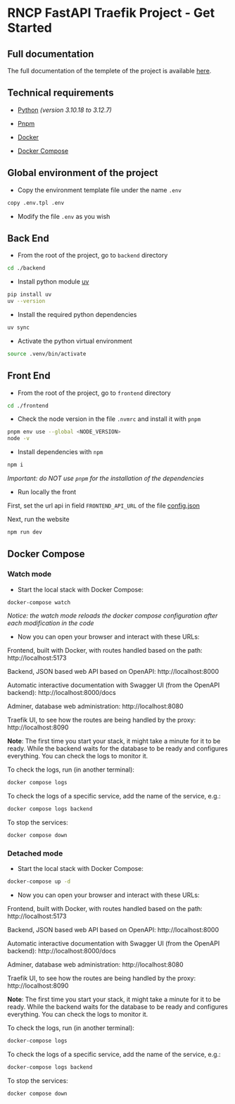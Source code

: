 # RNCP FastAPI Traefik Project - Get Started

## Full documentation

The full documentation of the templete of the project is available [here](./README.md).

## Technical requirements

* [Python](https://www.python.org/downloads/) _(version 3.10.18 to 3.12.7)_

* [Pnpm](https://pnpm.io/installation)

* [Docker](https://www.docker.com/)

* [Docker Compose](https://docs.docker.com/compose/)

## Global environment of the project

* Copy the environment template file under the name `.env`

```bash
copy .env.tpl .env
```

* Modify the file `.env` as you wish

## Back End

* From the root of the project, go to `backend` directory

```bash
cd ./backend
```

* Install python module [uv](https://pypi.org/project/uv/)

```bash
pip install uv
uv --version
```

* Install the required python dependencies 

```bash
uv sync
```

* Activate the python virtual environment

```bash
source .venv/bin/activate
```

## Front End

* From the root of the project, go to `frontend` directory

```bash
cd ./frontend
```

* Check the node version in the file `.nvmrc` and install it with `pnpm`

```bash
pnpm env use --global <NODE_VERSION>
node -v
```

* Install dependencies with `npm`

```bash
npm i
```

_Important: do NOT use `pnpm` for the installation of the dependencies_

* Run locally the front

First, set the url api in field `FRONTEND_API_URL` of the file [config.json](./frontend/public/assets/config.json)

Next, run the website

```bash
npm run dev
```

## Docker Compose

### Watch mode

* Start the local stack with Docker Compose:

```bash
docker-compose watch
```

_Notice: the watch mode reloads the docker compose configuration after each modification in the code_

* Now you can open your browser and interact with these URLs:

Frontend, built with Docker, with routes handled based on the path: http://localhost:5173

Backend, JSON based web API based on OpenAPI: http://localhost:8000

Automatic interactive documentation with Swagger UI (from the OpenAPI backend): http://localhost:8000/docs

Adminer, database web administration: http://localhost:8080

Traefik UI, to see how the routes are being handled by the proxy: http://localhost:8090

**Note**: The first time you start your stack, it might take a minute for it to be ready. While the backend waits for the database to be ready and configures everything. You can check the logs to monitor it.

To check the logs, run (in another terminal):

```bash
docker compose logs
```

To check the logs of a specific service, add the name of the service, e.g.:

```bash
docker compose logs backend
```

To stop the services:

```bash
docker compose down
```

### Detached mode

* Start the local stack with Docker Compose:

```bash
docker-compose up -d
```

* Now you can open your browser and interact with these URLs:

Frontend, built with Docker, with routes handled based on the path: http://localhost:5173

Backend, JSON based web API based on OpenAPI: http://localhost:8000

Automatic interactive documentation with Swagger UI (from the OpenAPI backend): http://localhost:8000/docs

Adminer, database web administration: http://localhost:8080

Traefik UI, to see how the routes are being handled by the proxy: http://localhost:8090

**Note**: The first time you start your stack, it might take a minute for it to be ready. While the backend waits for the database to be ready and configures everything. You can check the logs to monitor it.

To check the logs, run (in another terminal):

```bash
docker-compose logs
```

To check the logs of a specific service, add the name of the service, e.g.:

```bash
docker-compose logs backend
```

To stop the services:

```bash
docker compose down
```